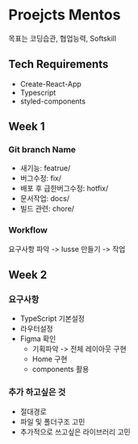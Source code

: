 # Proejcts Mentos

목표는 코딩습관, 협업능력, Softskill

## Tech Requirements

- Create-React-App
- Typescript
- styled-components

## Week 1

### Git branch Name

- 새기능: featrue/
- 버그수정: fix/
- 배포 후 급한버그수정: hotfix/
- 문서작업: docs/
- 빌드 관련: chore/

### Workflow

요구사항 파악 -> Iusse 만들기 -> 작업

## Week 2

### 요구사항

- TypeScript 기본설정
- 라우터설정
- Figma 확인
  - 기획파악 -> 전체 레이아웃 구현
  - Home 구현
  - components 활용

### 추가 하고싶은 것

- 절대경로
- 파일 및 폴더구조 고민
- 추가적으로 쓰고싶은 라이브러리 고민
